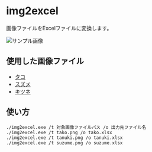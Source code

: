 # img2excel

画像ファイルをExcelファイルに変換します。  

![サンプル画像](./docs/img/fruits.gif)  

## 使用した画像ファイル

- [タコ](https://frame-illust.com/?p=13667)
- [スズメ](https://frame-illust.com/?p=13680)
- [キツネ](https://frame-illust.com/?p=9584)

## 使い方

```shell
./img2excel.exe /t 対象画像ファイルパス /o 出力先ファイル名
./img2excel.exe /t tako.png /o tako.xlsx
./img2excel.exe /t tanuki.png /o tanuki.xlsx
./img2excel.exe /t suzume.png /o suzume.xlsx
```
